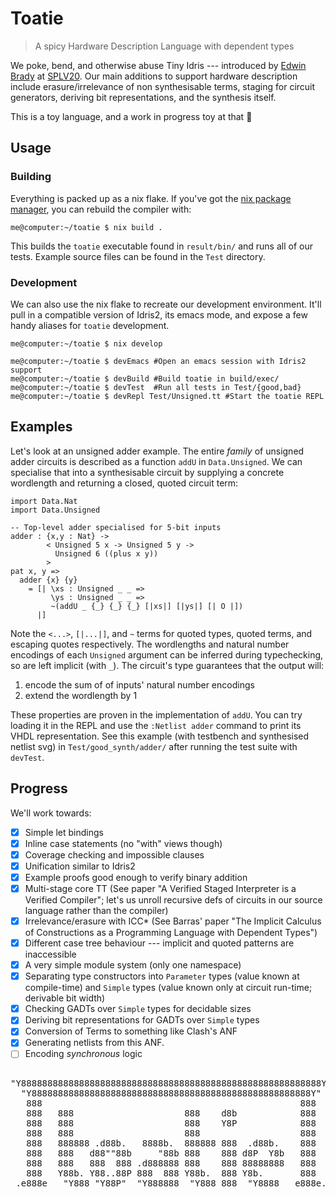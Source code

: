 # Toatie

> A spicy Hardware Description Language with dependent types

We poke, bend, and otherwise abuse Tiny Idris --- introduced by [Edwin
Brady](https://github.com/edwinb) at [SPLV20](https://github.com/edwinb/SPLV20).
Our main additions to support hardware description include erasure/irrelevance of
non synthesisable terms, staging for circuit generators, deriving bit
representations, and the synthesis itself.

This is a toy language, and a work in progress toy at that 🤷

## Usage

### Building

Everything is packed up as a nix flake. If you've got the [nix package
manager](https://nixos.org/manual/nix/stable/#chap-installation), you can
rebuild the compiler with:

```console
me@computer:~/toatie $ nix build .
```

This builds the `toatie` executable found in `result/bin/` and runs all of our
tests. Example source files can be found in the `Test` directory.

### Development

We can also use the nix flake to recreate our development environment. It'll
pull in a compatible version of Idris2, its emacs mode, and expose a few handy
aliases for `toatie` development.

```console
me@computer:~/toatie $ nix develop

me@computer:~/toatie $ devEmacs #Open an emacs session with Idris2 support
me@computer:~/toatie $ devBuild #Build toatie in build/exec/
me@computer:~/toatie $ devTest  #Run all tests in Test/{good,bad}
me@computer:~/toatie $ devRepl Test/Unsigned.tt #Start the toatie REPL
```

## Examples

Let's look at an unsigned adder example. The entire _family_ of unsigned adder
circuits is described as a function `addU` in `Data.Unsigned`. We can specialise
that into a synthesisable circuit by supplying a concrete wordlength and
returning a closed, quoted circuit term:

```
import Data.Nat
import Data.Unsigned

-- Top-level adder specialised for 5-bit inputs
adder : {x,y : Nat} ->
        < Unsigned 5 x -> Unsigned 5 y ->
          Unsigned 6 ((plus x y))
        >
pat x, y =>
  adder {x} {y}
    = [| \xs : Unsigned _ _ =>
         \ys : Unsigned _ _ =>
         ~(addU _ {_} {_} {_} [|xs|] [|ys|] [| O |])
      |]
```

Note the `<...>`, `[|...|]`, and `~` terms for quoted types, quoted terms, and
escaping quotes respectively. The wordlengths and natural number encodings of
each `Unsigned` argument can be inferred during typechecking, so are left
implicit (with `_`). The circuit's type guarantees that the output will:

  1. encode the sum of of inputs' natural number encodings
  2. extend the wordlength by 1

These properties are proven in the implementation of `addU`. You can try loading
it in the REPL and use the `:Netlist adder` command to print its VHDL
representation. See this example (with testbench and synthesised netlist svg) in
`Test/good_synth/adder/` after running the test suite with `devTest`.

## Progress

We'll work towards:

  - [X] Simple let bindings
  - [X] Inline case statements (no "with" views though)
  - [X] Coverage checking and impossible clauses
  - [X] Unification similar to Idris2
  - [X] Example proofs good enough to verify binary addition
  - [X] Multi-stage core TT (See paper "A Verified Staged Interpreter is a
        Verified Compiler"; let's us unroll recursive defs of circuits in our
        source language rather than the compiler)
  - [X] Irrelevance/erasure with ICC* (See Barras' paper "The Implicit Calculus
        of Constructions as a Programming Language with Dependent Types")
  - [X] Different case tree behaviour --- implicit and quoted patterns are inaccessible
  - [X] A very simple module system (only one namespace)
  - [X] Separating type constructors into `Parameter` types (value known at compile-time) and `Simple`
        types (value known only at circuit run-time; derivable bit width)
  - [X] Checking GADTs over `Simple` types for decidable sizes
  - [X] Deriving bit representations for GADTs over `Simple` types
  - [X] Conversion of Terms to something like Clash's ANF
  - [X] Generating netlists from this ANF.
  - [ ] Encoding _synchronous_ logic

##

<pre>
"Y888888888888888888888888888888888888888888888888888888888Y"
  "Y88888888888888888888888888888888888888888888888888888Y"
   888                                                 888
   888   888                     888    d8b            888
   888   888                     888    Y8P            888
   888   888                     888                   888
   888   888888 .d88b.   8888b.  888888 888  .d88b.    888
   888   888   d88""88b     "88b 888    888 d8P  Y8b   888
   888   888   888  888 .d888888 888    888 88888888   888
   888   Y88b. Y88..88P 888  888 Y88b.  888 Y8b.       888
 .e888e   "Y888 "Y88P"  "Y888888  "Y888 888  "Y8888   e888e. 
</pre>                                               
